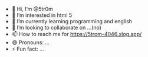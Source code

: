 - 👋 Hi, I’m @5tr0m
- 👀 I’m interested in html 5
- 🌱 I’m currently learning programming and english
- 💞️ I’m looking to collaborate on ...(no)
- 📫 How to reach me for https://5trom-4046.xlog.app/
- 😄 Pronouns: ...
- ⚡ Fun fact: ...

<!---
5tr0m/5tr0m is a ✨ special ✨ repository because its `README.md` (this file) appears on your GitHub profile.
You can click the Preview link to take a look at your changes.
--->
